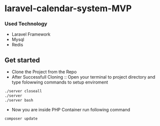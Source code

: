 # laravel-calendar-system-MVP

### Used Technology ###
* Laravel Framework
* Mysql
* Redis

## Get started ##
* Clone the Project from the Repo
* After Successfull Cloning  :: Open your terminal to project directory and type folowwing commands to setup enviroment
``` sh
./server closeall
./server
./server bash
```
* Now you are inside PHP Container run following command
``` sh
composer update
```
